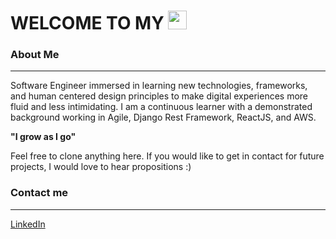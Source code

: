<h1>WELCOME TO MY  <img src="https://media.giphy.com/media/du3J3cXyzhj75IOgvA/giphy.gif" width="30px">  </h1> 

### About Me ###
---
Software Engineer immersed in learning new technologies, frameworks, and human centered design principles to make digital experiences more fluid and less intimidating. I am a continuous learner with a demonstrated background working in Agile, Django Rest Framework, ReactJS, and AWS.

**"I grow as I go"** 

Feel free to clone anything here. If you would like to 
get in contact for future projects, I would love to hear propositions :) 

### Contact me ###
---
<a href="https://www.linkedin.com/in/ernesto-martinez7">LinkedIn</a>  


